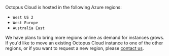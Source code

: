 Octopus Cloud is hosted in the following Azure regions:

- `West US 2` 
- `West Europe` 
- `Australia East`

We have plans to bring more regions online as demand for instances grows. If you'd like to move an existing Octopus Cloud instance to one of the other regions, or if you want to request a new region, please [contact us](https://yamldoc.liuyan.wang/company/contact).